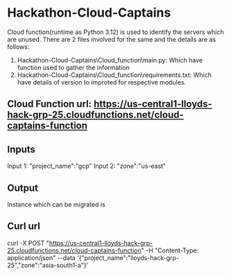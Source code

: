 # Hackathon-Cloud-Captains

Cloud function(runtime as Python 3.12) is used to identify the servers which are unused. There are 2 files involved for the same and the details are as follows:
1) Hackathon-Cloud-Captains\Cloud_function\main.py: Which have function used to gather the information
2) Hackathon-Cloud-Captains\Cloud_function\requirements.txt: Which have details of version to improted for respective modules.

## Cloud Function url: https://us-central1-lloyds-hack-grp-25.cloudfunctions.net/cloud-captains-function

## Inputs

Input 1: "project_name":"gcp"
Input 2: "zone":"us-east"

## Output

Instance which can be migrated is <Instance name>

## Curl url

curl -X POST "https://us-central1-lloyds-hack-grp-25.cloudfunctions.net/cloud-captains-function" -H "Content-Type: application/json" --data '{"project_name":"lloyds-hack-grp-25","zone":"asia-south1-a"}'

